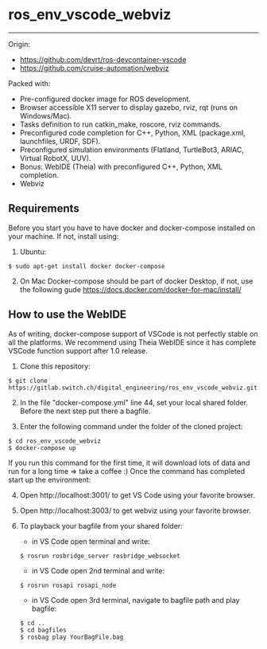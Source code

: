 # ros_env_vscode_webviz
----------------------------

Origin:
- https://github.com/devrt/ros-devcontainer-vscode
- https://github.com/cruise-automation/webviz

Packed with:
- Pre-configured docker image for ROS development.
- Browser accessible X11 server to display gazebo, rviz, rqt (runs on Windows/Mac).
- Tasks definition to run catkin_make, roscore, rviz commands.
- Preconfigured code completion for C++, Python, XML (package.xml, launchfiles, URDF, SDF).
- Preconfigured simulation environments (Flatland, TurtleBot3, ARIAC, Virtual RobotX, UUV).
- Bonus: WebIDE (Theia) with preconfigured C++, Python, XML completion.
- Webviz

Requirements
-------------------------------------
Before you start you have to have docker and docker-compose installed on your machine. If not, install using:

1. Ubuntu:
```shell
$ sudo apt-get install docker docker-compose
```

2. On Mac Docker-compose should be part of docker Desktop, if not, use the following gude https://docs.docker.com/docker-for-mac/install/


How to use the WebIDE 
-------------------------------------
As of writing, docker-compose support of VSCode is not perfectly stable on all the platforms.
We recommend using Theia WebIDE since it has complete VSCode function support after 1.0 release.

1. Clone this repository:
```shell
$ git clone https://gitlab.switch.ch/digital_engineering/ros_env_vscode_webviz.git
```

2. In the file "docker-compose.yml" line 44, set your local shared folder. Before the next step put there a bagfile.

3. Enter the following command under the folder of the cloned project:
```shell
$ cd ros_env_vscode_webviz
$ docker-compose up
```
If you run this command for the first time, it will download lots of data and run for a long time => take a coffee :)
Once the command has completed start up the environment:

4. Open http://localhost:3001/ to get VS Code using your favorite browser.

5. Open http://localhost:3003/ to get webviz using your favorite browser.

6. To playback your bagfile from your shared folder:
    - in VS Code open terminal and write: 
    ```shell
    $ rosrun rosbridge_server rosbridge_websocket 
    ```    
    - in VS Code open 2nd terminal and write: 
    ```shell
    $ rosrun rosapi rosapi_node
    ```   
    - in VS Code open 3rd terminal, navigate to bagfile path and play bagfile: 
    ```shell
    $ cd ..
    $ cd bagfiles
    $ rosbag play YourBagFile.bag
    ```    
